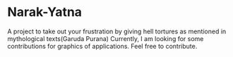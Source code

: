 # Narak-Yatna
A project to take out your frustration  by giving hell tortures as mentioned in mythological texts(Garuda Purana)
Currently, I am looking for some contributions for graphics of applications. Feel free to contribute.
